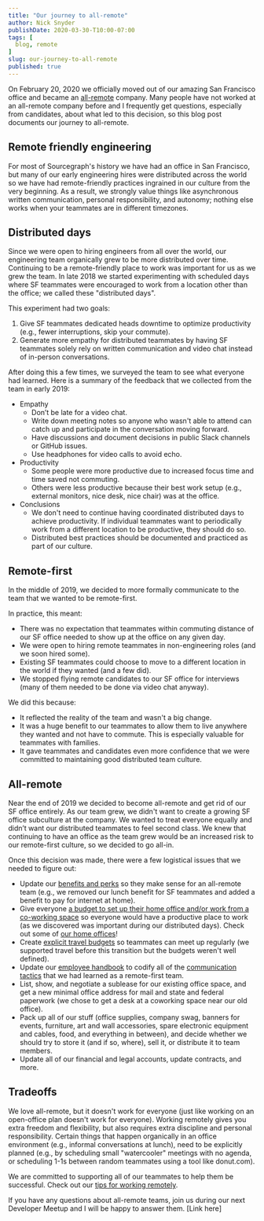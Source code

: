 ```yaml
---
title: "Our journey to all-remote"
author: Nick Snyder
publishDate: 2020-03-30-T10:00-07:00
tags: [
  blog, remote
]
slug: our-journey-to-all-remote
published: true
---
```


On February 20, 2020 we officially moved out of our amazing San Francisco office and became an [all-remote](https://about.sourcegraph.com/company/remote) company. Many people have not worked at an all-remote company before and I frequently get questions, especially from candidates, about what led to this decision, so this blog post documents our journey to all-remote.

## Remote friendly engineering

For most of Sourcegraph's history we have had an office in San Francisco, but many of our early engineering hires were distributed across the world so we have had remote-friendly practices ingrained in our culture from the very beginning. As a result, we strongly value things like asynchronous written communication, personal responsibility, and autonomy; nothing else works when your teammates are in different timezones.

## Distributed days

Since we were open to hiring engineers from all over the world, our engineering team organically grew to be more distributed over time. Continuing to be a remote-friendly place to work was important for us as we grew the team. In late 2018 we started experimenting with scheduled days where SF teammates were encouraged to work from a location other than the office; we called these "distributed days".

This experiment had two goals:

1. Give SF teammates dedicated heads downtime to optimize productivity (e.g., fewer interruptions, skip your commute).
2. Generate more empathy for distributed teammates by having SF teammates solely rely on written communication and video chat instead of in-person conversations.

After doing this a few times, we surveyed the team to see what everyone had learned. Here is a summary of the feedback that we collected from the team in early 2019:

- Empathy
    - Don’t be late for a video chat.
    - Write down meeting notes so anyone who wasn't able to attend can catch up and participate in the conversation moving forward.
    - Have discussions and document decisions in public Slack channels or GitHub issues.
    - Use headphones for video calls to avoid echo.
- Productivity
    - Some people were more productive due to increased focus time and time saved not commuting.
    - Others were less productive because their best work setup (e.g., external monitors, nice desk, nice chair) was at the office.
- Conclusions
    - We don't need to continue having coordinated distributed days to achieve productivity. If individual teammates want to periodically work from a different location to be productive, they should do so.
    - Distributed best practices should be documented and practiced as part of our culture.

## Remote-first

In the middle of 2019, we decided to more formally communicate to the team that we wanted to be remote-first.

In practice, this meant:

- There was no expectation that teammates within commuting distance of our SF office needed to show up at the office on any given day.
- We were open to hiring remote teammates in non-engineering roles (and we soon hired some).
- Existing SF teammates could choose to move to a different location in the world if they wanted (and a few did).
- We stopped flying remote candidates to our SF office for interviews (many of them needed to be done via video chat anyway).

We did this because:

- It reflected the reality of the team and wasn't a big change.
- It was a huge benefit to our teammates to allow them to live anywhere they wanted and not have to commute. This is especially valuable for teammates with families.
- It gave teammates and candidates even more confidence that we were committed to maintaining good distributed team culture.

## All-remote

Near the end of 2019 we decided to become all-remote and get rid of our SF office entirely. As our team grew, we didn't want to create a growing SF office subculture at the company. We wanted to treat everyone equally and didn’t want our distributed teammates to feel second class. We knew that continuing to have an office as the team grew would be an increased risk to our remote-first culture, so we decided to go all-in.

Once this decision was made, there were a few logistical issues that we needed to figure out:

- Update our [benefits and perks](https://about.sourcegraph.com/handbook/people-ops/benefits-and-perks) so they make sense for an all-remote team (e.g., we removed our lunch benefit for SF teammates and added a benefit to pay for internet at home).
- Give everyone [a budget to set up their home office and/or work from a co-working space](https://about.sourcegraph.com/handbook/people-ops/spending-company-money) so everyone would have a productive place to work (as we discovered was important during our distributed days). Check out some of [our home offices](https://about.sourcegraph.com/blog/home-offices-of-sourcegraph)!
- Create [explicit travel budgets](https://about.sourcegraph.com/handbook/people-ops/travel) so teammates can meet up regularly (we supported travel before this transition but the budgets weren't well defined).
- Update our [employee handbook](https://about.sourcegraph.com/handbook) to codify all of the [communication tactics](https://about.sourcegraph.com/handbook/communication) that we had learned as a remote-first team.
- List, show, and negotiate a sublease for our existing office space, and get a new minimal office address for mail and state and federal paperwork (we chose to get a desk at a coworking space near our old office).
- Pack up all of our stuff (office supplies, company swag, banners for events, furniture, art and wall accessories, spare electronic equipment and cables, food, and everything in between), and decide whether we should try to store it (and if so, where), sell it, or distribute it to team members.
- Update all of our financial and legal accounts, update contracts, and more.

## Tradeoffs

We love all-remote, but it doesn't work for everyone (just like working on an open-office plan doesn't work for everyone). Working remotely gives you extra freedom and flexibility, but also requires extra discipline and personal responsibility. Certain things that happen organically in an office environment (e.g., informal conversations at lunch), need to be explicitly planned (e.g., by scheduling small "watercooler" meetings with no agenda, or scheduling 1-1s between random teammates using a tool like donut.com).

We are committed to supporting all of our teammates to help them be successful. Check out our [tips for working remotely](https://about.sourcegraph.com/company/remote/tips).

If you have any questions about all-remote teams, join us during our next Developer Meetup and I will be happy to answer them. [Link here]

